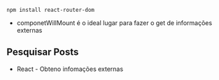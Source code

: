 ````
npm install react-router-dom
````
- componetWillMount é o ideal lugar para fazer o get de informações externas

## Pesquisar Posts
- React - Obteno infomações externas
